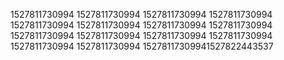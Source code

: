 1527811730994
1527811730994
1527811730994
1527811730994
1527811730994
1527811730994
1527811730994
1527811730994
1527811730994
1527811730994
1527811730994
1527811730994
1527811730994
1527811730994
15278117309941527822443537